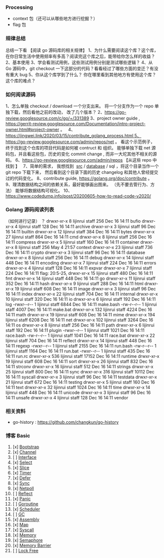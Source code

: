 ### Processing
- context 包（还可以从哪些地方进行挖掘？）
- flag 包

### 规律总结
总结一下看 【阅读 go 源码库的相关规律】
1、为什么需要阅读这个库？这个库，在你日常生活中使用频率有多高？阅读完这个库之后，能带给你怎么样的收益？
2、基本使用
3、学会看测试用例，这些测试用例分别是测试哪些逻辑？
4、从 Go 源码中，git checkout 一下这部分的代码？看看经过了哪些方面的变迁？有没有重大 bug 
5、你从这个库学到了什么？ 你在哪里看到其他地方有使用这个库？ 这个库的难点？


### 如何阅读源码

1、怎么单独 checkout / download 一个分支出来。 
将一个分支作为一个 repo 单独下载，然后看他之前的改动， 改了几个版本？
2、https://go-review.googlesource.com/c/go/+/331389
3、project owner guide , https://gerrit-review.googlesource.com/Documentation/intro-project-owner.html#project-owner 。
  4、https://jingwei.link/2020/03/15/contribute_golang_process.html 5、https://go-review.googlesource.com/admin/repos/net 。 看这个示范例子， 终于找到这个仓库的项目代码是如何被 contruct 和 组织。 能够单独下载 net 源码包，并且看这些包，历史的变化 commit change , 而非一大坨其他不相关的源码。 
6、https://go-review.googlesource.com/admin/repos 
【从这些 repo 中找到 】  
7、简单的需求， 我想找到  [src](https://go.googlesource.com/go/+/refs/tags/go1.16.5/src) / [database](https://go.googlesource.com/go/+/refs/tags/go1.16.5/src/database?autodive=0) / sql ，将这个目录当作一个 git repo 下载下来， 然后看到这个目录下面的历史 changelog 和其他人曾经提交过的代码变化。 
8、contribute guide, https://golang.org/doc/contribute 。   
9、理清数据结构之间的依赖关系，最好能够画出图来。 （先不要去管行为、方法） 能够将数据结构可视化。
10、https://www.codedump.info/post/20200605-how-to-read-code-v2020/

### Golang 源码阅读列表
（如何进行记录） ？
drwxr-xr-x    8 lijinrui  staff    256 Dec 16 14:11 bufio
drwxr-xr-x    4 lijinrui  staff    128 Dec 16 14:11 archive
drwxr-xr-x    3 lijinrui  staff     96 Dec 16 14:11 builtin
drwxr-xr-x   12 lijinrui  staff    384 Dec 16 14:11 bytes
drwxr-xr-x   27 lijinrui  staff    864 Dec 16 14:11 cmd
drwxr-xr-x    8 lijinrui  staff    256 Dec 16 14:11 compress
drwxr-xr-x    5 lijinrui  staff    160 Dec 16 14:11 container
drwxr-xr-x    8 lijinrui  staff    256 May  4 21:57 context
drwxr-xr-x   23 lijinrui  staff    736 Dec 16 14:11 crypto
drwxr-xr-x    3 lijinrui  staff     96 Dec 16 14:11 database
drwxr-xr-x    8 lijinrui  staff    256 Dec 16 14:11 debug
drwxr-xr-x   14 lijinrui  staff    448 Dec 16 14:11 encoding
drwxr-xr-x    7 lijinrui  staff    224 Dec 16 14:11 errors
drwxr-xr-x    4 lijinrui  staff    128 Dec 16 14:11 expvar
drwxr-xr-x    7 lijinrui  staff    224 Dec 16 14:11 flag: 20:5-25, 
drwxr-xr-x   15 lijinrui  staff    480 Dec 16 14:11 fmt
drwxr-xr-x   14 lijinrui  staff    448 Dec 16 14:11 go
drwxr-xr-x   11 lijinrui  staff    352 Dec 16 14:11 hash
drwxr-xr-x    9 lijinrui  staff    288 Dec 16 14:11 html
drwxr-xr-x   19 lijinrui  staff    608 Dec 16 14:11 image
drwxr-xr-x    3 lijinrui  staff     96 Dec 16 14:11 index
drwxr-xr-x   22 lijinrui  staff    704 Dec 16 14:11 internal
drwxr-xr-x   10 lijinrui  staff    320 Dec 16 14:11 io
drwxr-xr-x    6 lijinrui  staff    192 Dec 16 14:11 log
-rwxr--r--    1 lijinrui  staff   6844 Dec 16 14:11 make.bash
-rw-r--r--    1 lijinrui  staff   4007 Dec 16 14:11 make.bat
drwxr-xr-x  132 lijinrui  staff   4224 Dec 16 14:11 math
drwxr-xr-x   19 lijinrui  staff    608 Dec 16 14:11 mime
drwxr-xr-x  194 lijinrui  staff   6208 Dec 16 14:11 net
drwxr-xr-x  102 lijinrui  staff   3264 Dec 16 14:11 os
drwxr-xr-x    8 lijinrui  staff    256 Dec 16 14:11 path
drwxr-xr-x    6 lijinrui  staff    192 Dec 16 14:11 plugin
-rwxr--r--    1 lijinrui  staff   1021 Dec 16 14:11 race.bash
-rw-r--r--    1 lijinrui  staff   1041 Dec 16 14:11 race.bat
drwxr-xr-x   22 lijinrui  staff    704 Dec 16 14:11 reflect
drwxr-xr-x   14 lijinrui  staff    448 Dec 16 14:11 regexp
-rwxr--r--    1 lijinrui  staff   2155 Dec 16 14:11 run.bash
-rw-r--r--    1 lijinrui  staff   1164 Dec 16 14:11 run.bat
-rwxr--r--    1 lijinrui  staff    435 Dec 16 14:11 run.rc
drwxr-xr-x  536 lijinrui  staff  17152 Dec 16 14:11 runtime
drwxr-xr-x   19 lijinrui  staff    608 Dec 16 14:11 sort
drwxr-xr-x   26 lijinrui  staff    832 Dec 16 14:11 strconv
drwxr-xr-x   16 lijinrui  staff    512 Dec 16 14:11 strings
drwxr-xr-x   25 lijinrui  staff    800 Dec 16 14:11 sync
drwxr-xr-x  316 lijinrui  staff  10112 Dec 16 14:11 syscall
drwxr-xr-x    3 lijinrui  staff     96 Dec 16 14:11 testdata
drwxr-xr-x   21 lijinrui  staff    672 Dec 16 14:11 testing
drwxr-xr-x    5 lijinrui  staff    160 Dec 16 14:11 text
drwxr-xr-x   32 lijinrui  staff   1024 Dec 16 14:11 time
drwxr-xr-x   14 lijinrui  staff    448 Dec 16 14:11 unicode
drwxr-xr-x    3 lijinrui  staff     96 Dec 16 14:11 unsafe
drwxr-xr-x    4 lijinrui  staff    128 Dec 16 14:11 vendor


### 相关资料
- go-history : https://github.com/changkun/go-history

### 博客 Basic
1. [x] [Bootstrap](bootstrap.md)
2. [x] [Channel](channel.md)
3. [ ] [Interface](interface.md)
4. [x] [Select](select.md)
5. [x] [Slice](slice.md)
6. [x] [Timer](timer.md)
7. [x] [Defer](defer.md)
8. [x] [Sync](sync.md)
9. [x] [Netpoll](netpoll.md)
10. [ ] [Reflect](reflect.md)
11. [x] [Panic](panic.md)
12. [ ] [Goroutine](goroutine.md)
13. [x] [Scheduler](scheduler.md)
14. [ ] [GC](gc.md)
15. [x] [Assembly](assembly.md)
16. [x] [Map](map.md)
17. [x] [Syscall](syscall.md)
18. [x] [Memory](memory.md)
19. [x] [Semaphore](semaphore.md)
20. [x] [Memory Barrier](memory_barrier.md)
21. [ ] [Lock Free](lockfree.md) 